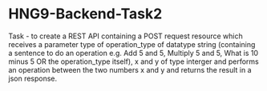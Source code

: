 # HNG9-Backend-Task2

Task - to create a REST API containing a POST request resource which receives a parameter type of operation_type of datatype string (containing a sentence to do an operation e.g. Add 5 and 5, Multiply 5 and 5, What is 10 minus 5 OR the operation_type itself), x and y of type interger and performs an operation between the two numbers x and y and returns the result in a json response.

